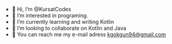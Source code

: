 - 👋 Hi, I’m @KursatCodes
- 👀 I’m interested in programing. 
- 🌱 I’m currently learning and writing Kotlin 
- 💞️ I’m looking to collaborate on Kotlin and Java
- 👀 You can reach me my e-mail adress kgokgun94@gmail.com

<!---
KursatCodes/KursatCodes is a ✨ special ✨ repository because its `README.md` (this file) appears on your GitHub profile.
You can click the Preview link to take a look at your changes.
--->
